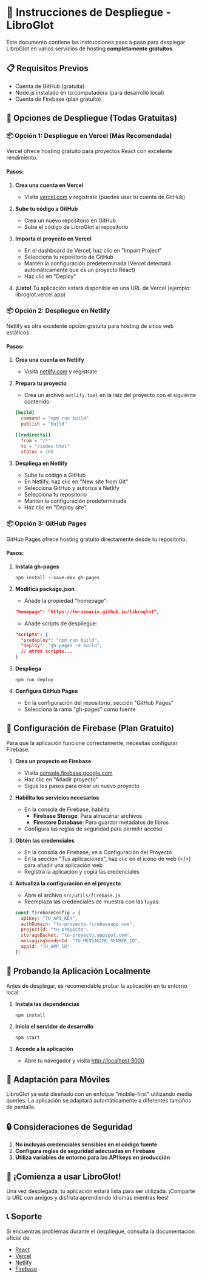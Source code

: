 # 🚀 Instrucciones de Despliegue - LibroGlot

Este documento contiene las instrucciones paso a paso para desplegar LibroGlot en varios servicios de hosting **completamente gratuitos**.

## 📋 Requisitos Previos

- Cuenta de GitHub (gratuita)
- Node.js instalado en tu computadora (para desarrollo local)
- Cuenta de Firebase (plan gratuito)

## 🔄 Opciones de Despliegue (Todas Gratuitas)

### 📦 Opción 1: Despliegue en Vercel (Más Recomendada)

Vercel ofrece hosting gratuito para proyectos React con excelente rendimiento.

#### Pasos:

1. **Crea una cuenta en Vercel**
   - Visita [vercel.com](https://vercel.com) y regístrate (puedes usar tu cuenta de GitHub)

2. **Sube tu código a GitHub**
   - Crea un nuevo repositorio en GitHub
   - Sube el código de LibroGlot al repositorio

3. **Importa el proyecto en Vercel**
   - En el dashboard de Vercel, haz clic en "Import Project"
   - Selecciona tu repositorio de GitHub
   - Mantén la configuración predeterminada (Vercel detectará automáticamente que es un proyecto React)
   - Haz clic en "Deploy"

4. **¡Listo!** Tu aplicación estará disponible en una URL de Vercel (ejemplo: libroglot.vercel.app)

### 📦 Opción 2: Despliegue en Netlify

Netlify es otra excelente opción gratuita para hosting de sitios web estáticos.

#### Pasos:

1. **Crea una cuenta en Netlify**
   - Visita [netlify.com](https://www.netlify.com/) y regístrate

2. **Prepara tu proyecto**
   - Crea un archivo `netlify.toml` en la raíz del proyecto con el siguiente contenido:
   ```toml
   [build]
     command = "npm run build"
     publish = "build"

   [[redirects]]
     from = "/*"
     to = "/index.html"
     status = 200
   ```

3. **Despliega en Netlify**
   - Sube tu código a GitHub
   - En Netlify, haz clic en "New site from Git"
   - Selecciona GitHub y autoriza a Netlify
   - Selecciona tu repositorio
   - Mantén la configuración predeterminada
   - Haz clic en "Deploy site"

### 📦 Opción 3: GitHub Pages

GitHub Pages ofrece hosting gratuito directamente desde tu repositorio.

#### Pasos:

1. **Instala gh-pages**
   ```
   npm install --save-dev gh-pages
   ```

2. **Modifica package.json**
   - Añade la propiedad "homepage":
   ```json
   "homepage": "https://tu-usuario.github.io/libroglot",
   ```
   - Añade scripts de despliegue:
   ```json
   "scripts": {
     "predeploy": "npm run build",
     "deploy": "gh-pages -d build",
     // otros scripts...
   }
   ```

3. **Despliega**
   ```
   npm run deploy
   ```

4. **Configura GitHub Pages**
   - En la configuración del repositorio, sección "GitHub Pages"
   - Selecciona la rama "gh-pages" como fuente

## 🔧 Configuración de Firebase (Plan Gratuito)

Para que la aplicación funcione correctamente, necesitas configurar Firebase:

1. **Crea un proyecto en Firebase**
   - Visita [console.firebase.google.com](https://console.firebase.google.com/)
   - Haz clic en "Añadir proyecto"
   - Sigue los pasos para crear un nuevo proyecto

2. **Habilita los servicios necesarios**
   - En la consola de Firebase, habilita:
     - **Firebase Storage**: Para almacenar archivos
     - **Firestore Database**: Para guardar metadatos de libros
   - Configura las reglas de seguridad para permitir acceso

3. **Obtén las credenciales**
   - En la consola de Firebase, ve a Configuración del Proyecto
   - En la sección "Tus aplicaciones", haz clic en el icono de web (</>) para añadir una aplicación web
   - Registra la aplicación y copia las credenciales

4. **Actualiza la configuración en el proyecto**
   - Abre el archivo `src/utils/firebase.js`
   - Reemplaza las credenciales de muestra con las tuyas:
   ```javascript
   const firebaseConfig = {
     apiKey: "TU_API_KEY",
     authDomain: "tu-proyecto.firebaseapp.com",
     projectId: "tu-proyecto",
     storageBucket: "tu-proyecto.appspot.com",
     messagingSenderId: "TU_MESSAGING_SENDER_ID",
     appId: "TU_APP_ID"
   };
   ```

## 🧪 Probando la Aplicación Localmente

Antes de desplegar, es recomendable probar la aplicación en tu entorno local:

1. **Instala las dependencias**
   ```
   npm install
   ```

2. **Inicia el servidor de desarrollo**
   ```
   npm start
   ```

3. **Accede a la aplicación**
   - Abre tu navegador y visita [http://localhost:3000](http://localhost:3000)

## 📱 Adaptación para Móviles

LibroGlot ya está diseñado con un enfoque "mobile-first" utilizando media queries. La aplicación se adaptará automáticamente a diferentes tamaños de pantalla.

## 🔒 Consideraciones de Seguridad

1. **No incluyas credenciales sensibles en el código fuente**
2. **Configura reglas de seguridad adecuadas en Firebase**
3. **Utiliza variables de entorno para las API keys en producción**

## 🚀 ¡Comienza a usar LibroGlot!

Una vez desplegada, tu aplicación estará lista para ser utilizada. ¡Comparte la URL con amigos y disfruta aprendiendo idiomas mientras lees!

## 📞 Soporte

Si encuentras problemas durante el despliegue, consulta la documentación oficial de:
- [React](https://reactjs.org/docs/getting-started.html)
- [Vercel](https://vercel.com/docs)
- [Netlify](https://docs.netlify.com/)
- [Firebase](https://firebase.google.com/docs)
